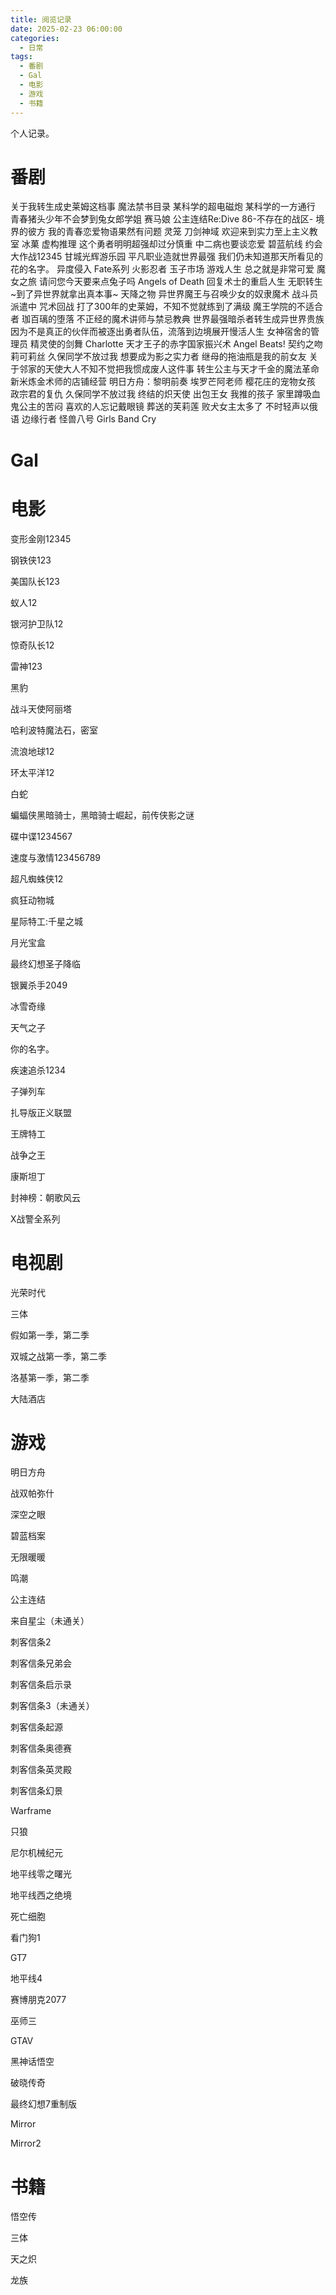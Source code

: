 ```yaml
---
title: 阅览记录
date: 2025-02-23 06:00:00
categories:
  - 日常
tags:
  - 番剧
  - Gal
  - 电影
  - 游戏
  - 书籍
---
```


个人记录。

# 番剧
关于我转生成史莱姆这档事
魔法禁书目录
某科学的超电磁炮
某科学的一方通行
青春猪头少年不会梦到兔女郎学姐
赛马娘
公主连结Re:Dive
86-不存在的战区-
境界的彼方
我的青春恋爱物语果然有问题
灵笼
刀剑神域
欢迎来到实力至上主义教室
冰菓
虚构推理
这个勇者明明超强却过分慎重
中二病也要谈恋爱
碧蓝航线
约会大作战12345
甘城光辉游乐园
平凡职业造就世界最强
我们仍未知道那天所看见的花的名字。
异度侵入
Fate系列
火影忍者
玉子市场
游戏人生
总之就是非常可爱
魔女之旅
请问您今天要来点兔子吗
Angels of Death
回复术士的重启人生
无职转生 ~到了异世界就拿出真本事~
天降之物
异世界魔王与召唤少女的奴隶魔术
战斗员派遣中
咒术回战
打了300年的史莱姆，不知不觉就练到了满级
魔王学院的不适合者
珈百璃的堕落
不正经的魔术讲师与禁忌教典
世界最强暗杀者转生成异世界贵族
因为不是真正的伙伴而被逐出勇者队伍，流落到边境展开慢活人生
女神宿舍的管理员
精灵使的剑舞
Charlotte
天才王子的赤字国家振兴术
Angel Beats!
契约之吻
莉可莉丝
久保同学不放过我
想要成为影之实力者
继母的拖油瓶是我的前女友
关于邻家的天使大人不知不觉把我惯成废人这件事
转生公主与天才千金的魔法革命
新米炼金术师的店铺经营
明日方舟：黎明前奏
埃罗芒阿老师
樱花庄的宠物女孩
政宗君的复仇
久保同学不放过我
终结的炽天使
出包王女
我推的孩子
家里蹲吸血鬼公主的苦闷
喜欢的人忘记戴眼镜
葬送的芙莉莲
败犬女主太多了
不时轻声以俄语
边缘行者
怪兽八号
Girls Band Cry

# Gal

# 电影

变形金刚12345

钢铁侠123

美国队长123

蚁人12

银河护卫队12

惊奇队长12

雷神123

黑豹

战斗天使阿丽塔

哈利波特魔法石，密室

流浪地球12

环太平洋12

白蛇

蝙蝠侠黑暗骑士，黑暗骑士崛起，前传侠影之谜


碟中谍1234567

速度与激情123456789

超凡蜘蛛侠12

疯狂动物城

星际特工:千星之城

月光宝盒

最终幻想圣子降临

银翼杀手2049

冰雪奇缘

天气之子

你的名字。

疾速追杀1234

子弹列车

扎导版正义联盟

王牌特工

战争之王

康斯坦丁

封神榜：朝歌风云

X战警全系列

# 电视剧

光荣时代

三体

假如第一季，第二季

双城之战第一季，第二季

洛基第一季，第二季

大陆酒店

# 游戏
明日方舟

战双帕弥什

深空之眼

碧蓝档案

无限暖暖

鸣潮

公主连结

来自星尘（未通关）

刺客信条2

刺客信条兄弟会

刺客信条启示录

刺客信条3（未通关）

刺客信条起源

刺客信条奥德赛

刺客信条英灵殿

刺客信条幻景

Warframe

只狼

尼尔机械纪元

地平线零之曙光

地平线西之绝境

死亡细胞

看门狗1

GT7

地平线4

赛博朋克2077

巫师三

GTAV

黑神话悟空

破晓传奇

最终幻想7重制版

Mirror

Mirror2

# 书籍

悟空传

三体

天之炽

龙族


